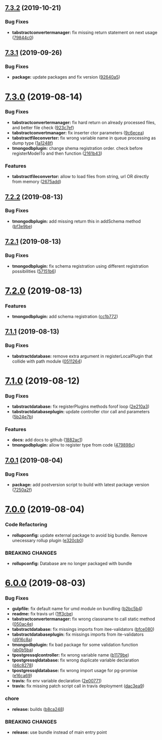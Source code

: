 ## [7.3.2](https://github.com/Itee/itee-database/compare/v7.3.1...v7.3.2) (2019-10-21)


### Bug Fixes

* **tabstractconvertermanager:** fix missing return statement on next usage ([79844c0](https://github.com/Itee/itee-database/commit/79844c0))

## [7.3.1](https://github.com/Itee/itee-database/compare/v7.3.0...v7.3.1) (2019-09-26)


### Bug Fixes

* **package:** update packages and fix version ([92640a5](https://github.com/Itee/itee-database/commit/92640a5))

# [7.3.0](https://github.com/Itee/itee-database/compare/v7.2.2...v7.3.0) (2019-08-14)


### Bug Fixes

* **tabstractconvertermanager:** fix hard return on already processed files, and better file check ([923c7ef](https://github.com/Itee/itee-database/commit/923c7ef))
* **tabstractconvertmanager:** fix inserter ctor parameters ([9c6ecea](https://github.com/Itee/itee-database/commit/9c6ecea))
* **tabstractfileconverter:** fix wrong variable name in queue processing as dump type ([1a1248f](https://github.com/Itee/itee-database/commit/1a1248f))
* **tmongodbplugin:** change shema registration order. check before registerModelTo and then function ([2161b43](https://github.com/Itee/itee-database/commit/2161b43))


### Features

* **tabstractfileconvertor:** allow to load files from string, url OR directly from memory ([2675add](https://github.com/Itee/itee-database/commit/2675add))

## [7.2.2](https://github.com/Itee/itee-database/compare/v7.2.1...v7.2.2) (2019-08-13)


### Bug Fixes

* **tmongodbplugin:** add missing return this in addSchema method ([bf3e9be](https://github.com/Itee/itee-database/commit/bf3e9be))

## [7.2.1](https://github.com/Itee/itee-database/compare/v7.2.0...v7.2.1) (2019-08-13)


### Bug Fixes

* **tmongodbplugin:** fix schema registration using different registration possibilities ([57151b6](https://github.com/Itee/itee-database/commit/57151b6))

# [7.2.0](https://github.com/Itee/itee-database/compare/v7.1.1...v7.2.0) (2019-08-13)


### Features

* **tmongodbplugin:** add schema registration ([cc1b772](https://github.com/Itee/itee-database/commit/cc1b772))

## [7.1.1](https://github.com/Itee/itee-database/compare/v7.1.0...v7.1.1) (2019-08-13)


### Bug Fixes

* **tabstractdatabase:** remove extra argument in registerLocalPlugin that collide with path module ([0511264](https://github.com/Itee/itee-database/commit/0511264))

# [7.1.0](https://github.com/Itee/itee-database/compare/v7.0.1...v7.1.0) (2019-08-12)


### Bug Fixes

* **tabstractdatabase:** fix registerPlugins methods forof loop ([2e210a3](https://github.com/Itee/itee-database/commit/2e210a3))
* **tabstractdatabaseplugin:** update controller ctor call and parameters ([5b24e7b](https://github.com/Itee/itee-database/commit/5b24e7b))


### Features

* **docs:** add docs to github ([1882ac1](https://github.com/Itee/itee-database/commit/1882ac1))
* **tmongodbplugin:** allow to register type from code ([479898c](https://github.com/Itee/itee-database/commit/479898c))

## [7.0.1](https://github.com/Itee/itee-database/compare/v7.0.0...v7.0.1) (2019-08-04)


### Bug Fixes

* **package:** add postversion script to build with latest package version ([7250a2f](https://github.com/Itee/itee-database/commit/7250a2f))

# [7.0.0](https://github.com/Itee/itee-database/compare/v6.0.0...v7.0.0) (2019-08-04)


### Code Refactoring

* **rollupconfig:** update external package to avoid big bundle. Remove unecessary rollup plugin ([e320cb0](https://github.com/Itee/itee-database/commit/e320cb0))


### BREAKING CHANGES

* **rollupconfig:** Database are no longer packaged with bundle

# [6.0.0](https://github.com/Itee/itee-database/compare/v5.2.6...v6.0.0) (2019-08-03)


### Bug Fixes

* **gulpfile:** fix default name for umd module on bundling ([b2bc5b4](https://github.com/Itee/itee-database/commit/b2bc5b4))
* **readme:** fix travis url ([1ff3cbe](https://github.com/Itee/itee-database/commit/1ff3cbe))
* **tabstractconvertermanager:** fix wrong classname to call static method ([050ac4e](https://github.com/Itee/itee-database/commit/050ac4e))
* **tabstractdatabase:** fix missings imports from itee-validators ([bfce080](https://github.com/Itee/itee-database/commit/bfce080))
* **tabstractdatabaseplugin:** fix missings imports from ite-validators ([d916c8a](https://github.com/Itee/itee-database/commit/d916c8a))
* **tmongodbplugin:** fix bad package for some validation function ([ab0b5ba](https://github.com/Itee/itee-database/commit/ab0b5ba))
* **tpostgressqlcontroller:** fix wrong variable name ([b1179be](https://github.com/Itee/itee-database/commit/b1179be))
* **tpostgressqldatabase:** fix wrong duplicate variable declaration ([d4c8278](https://github.com/Itee/itee-database/commit/d4c8278))
* **tpostgressqldatabase:** fix wrong import usage for pg-promise ([e16ca69](https://github.com/Itee/itee-database/commit/e16ca69))
* **travis:** fix env variable declaration ([2e00771](https://github.com/Itee/itee-database/commit/2e00771))
* **travis:** fix missing patch script call in travis deployment ([dac3ea9](https://github.com/Itee/itee-database/commit/dac3ea9))


### chore

* **release:** builds ([b8ca248](https://github.com/Itee/itee-database/commit/b8ca248))


### BREAKING CHANGES

* **release:** use bundle instead of main entry point
